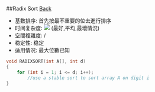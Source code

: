 ##Radix Sort [Back](./../Sort.md)
- 基數排序: 首先按最不重要的位去進行排序
- 时间复杂度: <img src="./odkn.png"> (最好,平均,最壞情況)
- 空間複雜度: /
- 稳定性: 稳定
- 适用情况: 最大位數已知

```c
void RADIXSORT(int A[], int d)
{
	for (int i = 1; i <= d; i++);
		//use a stable sort to sort array A on digit i
}
```
